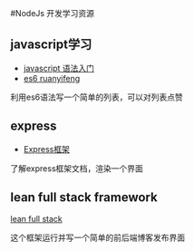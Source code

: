 #NodeJs 开发学习资源

## javascript学习

* [javascript 语法入门](http://www.w3school.com.cn/js/index.asp)
* [es6 ruanyifeng](http://es6.ruanyifeng.com/)

利用es6语法写一个简单的列表，可以对列表点赞

## express

* [Express框架](http://www.expressjs.com.cn/)

了解express框架文档，渲染一个界面

## lean full stack framework
[lean full stack](https://github.com/leancloud/LeanEngine-Full-Stack)

这个框架运行并写一个简单的前后端博客发布界面